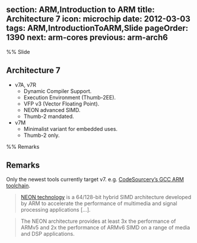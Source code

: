 section: ARM,Introduction to ARM
title: Architecture 7
icon: microchip
date: 2012-03-03
tags: ARM,IntroductionToARM,Slide
pageOrder: 1390
next: arm-cores
previous: arm-arch6
----

%% Slide
  
## Architecture 7

* v7A, v7R
  * Dynamic Compiler Support.
  * Execution Environment (Thumb-2EE).
  * VFP v3 (Vector Floating Point).
  * NEON advanced SIMD.
  * Thumb-2 mandated.
* v7M
  * Minimalist variant for embedded uses.
  * Thumb-2 only.

%% Remarks
  
## Remarks

Only the newest tools currently target v7. e.g. [CodeSourcery’s GCC ARM toolchain](http://www.codesourcery.com/sgpp/lite/arm).

> [NEON technology](http://www.arm.com/products/processors/technologies/neon.php) is a 64/128-bit hybrid SIMD architecture developed by ARM to accelerate the performance of multimedia and signal processing applications [...].

> The NEON architecture provides at least 3x the performance of ARMv5 and 2x the performance of ARMv6 SIMD on a range of media and DSP applications.

